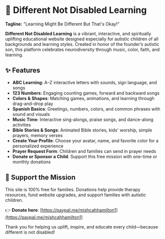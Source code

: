 # 🌟 Different Not Disabled Learning

**Tagline:** "Learning Might Be Different But That's Okay!"

**Different Not Disabled Learning** is a vibrant, interactive, and spiritually uplifting educational website designed especially for autistic children of all backgrounds and learning styles. Created in honor of the founder’s autistic son, this platform celebrates neurodiversity through music, color, faith, and learning.

## ✨ Features

- **ABC Learning**: A–Z interactive letters with sounds, sign language, and songs  
- **123 Numbers**: Engaging counting games, forward and backward songs  
- **Colors & Shapes**: Matching games, animations, and learning through drag-and-drop play  
- **Spanish Basics**: Greetings, numbers, colors, and common phrases with sound and visuals  
- **Music Time**: Interactive sing-alongs, praise songs, and dance-along activities  
- **Bible Stories & Songs**: Animated Bible stories, kids' worship, simple prayers, memory verses  
- **Create Your Profile**: Choose your avatar, name, and favorite color for a personalized experience  
- **Prayer Request Form**: Children and families can send in prayer needs  
- **Donate or Sponsor a Child**: Support this free mission with one-time or monthly donations  

## 🙌 Support the Mission

This site is 100% free for families. Donations help provide therapy resources, fund website upgrades, and support families with autistic children.

👉 **Donate here**: [https://paypal.me/mishcahhamilton1](https://paypal.me/mishcahhamilton1)

Thank you for helping us uplift, inspire, and educate every child—because different is not disabled!
